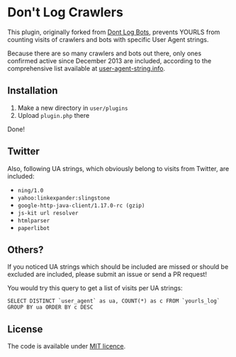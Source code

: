 # Don't Log Crawlers

This plugin, originally forked from [Dont Log Bots](https://github.com/YOURLS/YOURLS/wiki/Plugin-%3D-Dont-Log-Bots), prevents YOURLS from counting visits of crawlers and bots with specific User Agent strings.

Because there are so many crawlers and bots out there, only ones confirmed active since December 2013 are included, according to the comprehensive list available at [user-agent-string.info](http://user-agent-string.info/list-of-ua/bots).

## Installation

1. Make a new directory in ``user/plugins``
2. Upload ``plugin.php`` there

Done!

## Twitter

Also, following UA strings, which obviously belong to visits from Twitter, are included:

* ``ning/1.0``
* ``yahoo:linkexpander:slingstone``
* ``google-http-java-client/1.17.0-rc (gzip)``
* ``js-kit url resolver``
* ``htmlparser``
* ``paperlibot``

## Others?

If you noticed UA strings which should be included are missed or should be excluded are included, please submit an issue or send a PR request!

You would try this query to get a list of visits per UA strings:
````
SELECT DISTINCT `user_agent` as ua, COUNT(*) as c FROM `yourls_log` GROUP BY ua ORDER BY c DESC
````

## License

The code is available under [MIT licence](http://revolunet.mit-license.org/).
